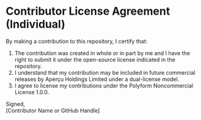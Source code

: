# Contributor License Agreement (Individual)

By making a contribution to this repository, I certify that:

1. The contribution was created in whole or in part by me and I have the right to submit it under the open-source license indicated in the repository.
2. I understand that my contribution may be included in future commercial releases by Aperçu Holdings Limited under a dual-license model.
3. I agree to license my contributions under the Polyform Noncommercial License 1.0.0.

Signed,  
[Contributor Name or GitHub Handle]
